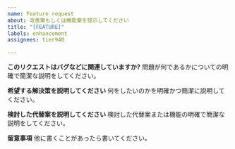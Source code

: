 ```yaml
---
name: Feature request
about: 改善案もしくは機能案を提示してください
title: "[FEATURE]"
labels: enhancement
assignees: tier940

---
```


**このリクエストはバグなどに関連していますか?**
問題が何であるかについての明確で簡潔な説明をしてください。

**希望する解決策を説明してください**
何をしたいのかを明確かつ簡潔に説明してください。

**検討した代替案を説明してください**
検討した代替案または機能の明確で簡潔な説明をしてください。

**留意事項**
他に書くことがあったら書いてください。